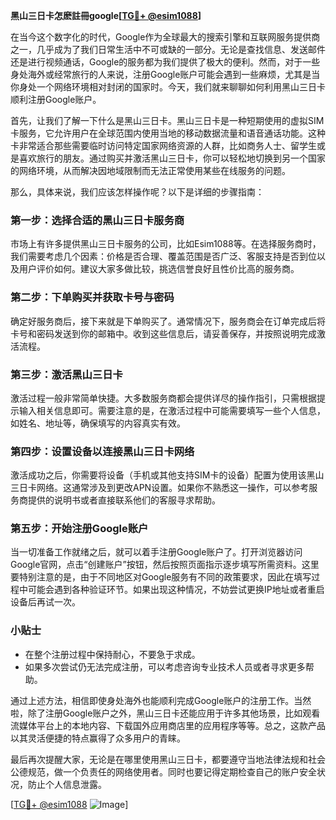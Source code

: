 **黑山三日卡怎麽註冊google[[TG💪+ @esim1088](https://t.me/s/esim1088)]**

在当今这个数字化的时代，Google作为全球最大的搜索引擎和互联网服务提供商之一，几乎成为了我们日常生活中不可或缺的一部分。无论是查找信息、发送邮件还是进行视频通话，Google的服务都为我们提供了极大的便利。然而，对于一些身处海外或经常旅行的人来说，注册Google账户可能会遇到一些麻烦，尤其是当你身处一个网络环境相对封闭的国家时。今天，我们就来聊聊如何利用黑山三日卡顺利注册Google账户。

首先，让我们了解一下什么是黑山三日卡。黑山三日卡是一种短期使用的虚拟SIM卡服务，它允许用户在全球范围内使用当地的移动数据流量和语音通话功能。这种卡非常适合那些需要临时访问特定国家网络资源的人群，比如商务人士、留学生或是喜欢旅行的朋友。通过购买并激活黑山三日卡，你可以轻松地切换到另一个国家的网络环境，从而解决因地域限制而无法正常使用某些在线服务的问题。

那么，具体来说，我们应该怎样操作呢？以下是详细的步骤指南：

### 第一步：选择合适的黑山三日卡服务商

市场上有许多提供黑山三日卡服务的公司，比如Esim1088等。在选择服务商时，我们需要考虑几个因素：价格是否合理、覆盖范围是否广泛、客服支持是否到位以及用户评价如何。建议大家多做比较，挑选信誉良好且性价比高的服务商。

### 第二步：下单购买并获取卡号与密码

确定好服务商后，接下来就是下单购买了。通常情况下，服务商会在订单完成后将卡号和密码发送到你的邮箱中。收到这些信息后，请妥善保存，并按照说明完成激活流程。

### 第三步：激活黑山三日卡

激活过程一般非常简单快捷。大多数服务商都会提供详尽的操作指引，只需根据提示输入相关信息即可。需要注意的是，在激活过程中可能需要填写一些个人信息，如姓名、地址等，确保填写的内容真实有效。

### 第四步：设置设备以连接黑山三日卡网络

激活成功之后，你需要将设备（手机或其他支持SIM卡的设备）配置为使用该黑山三日卡网络。这通常涉及到更改APN设置。如果你不熟悉这一操作，可以参考服务商提供的说明书或者直接联系他们的客服寻求帮助。

### 第五步：开始注册Google账户

当一切准备工作就绪之后，就可以着手注册Google账户了。打开浏览器访问Google官网，点击“创建账户”按钮，然后按照页面指示逐步填写所需资料。这里要特别注意的是，由于不同地区对Google服务有不同的政策要求，因此在填写过程中可能会遇到各种验证环节。如果出现这种情况，不妨尝试更换IP地址或者重启设备后再试一次。

### 小贴士

- 在整个注册过程中保持耐心，不要急于求成。
- 如果多次尝试仍无法完成注册，可以考虑咨询专业技术人员或者寻求更多帮助。

通过上述方法，相信即使身处海外也能顺利完成Google账户的注册工作。当然啦，除了注册Google账户之外，黑山三日卡还能应用于许多其他场景，比如观看流媒体平台上的本地内容、下载国外应用商店里的应用程序等等。总之，这款产品以其灵活便捷的特点赢得了众多用户的青睐。

最后再次提醒大家，无论是在哪里使用黑山三日卡，都要遵守当地法律法规和社会公德规范，做一个负责任的网络使用者。同时也要记得定期检查自己的账户安全状况，防止个人信息泄露。

[[TG💪+ @esim1088](https://t.me/s/esim1088) ![Image](https://i.postimg.cc/4NQfJmqS/Snipaste-2025-05-13-00-14-12.png)]